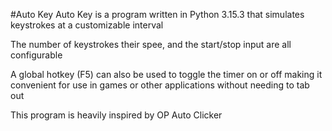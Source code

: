 #Auto Key
Auto Key is a program written in Python 3.15.3 that simulates keystrokes at a customizable interval

The number of keystrokes their spee, and the start/stop input are all configurable

A global hotkey (F5) can also be used to toggle the timer on or off making it convenient for use in games or other applications without needing to tab out

This program is heavily inspired by OP Auto Clicker

